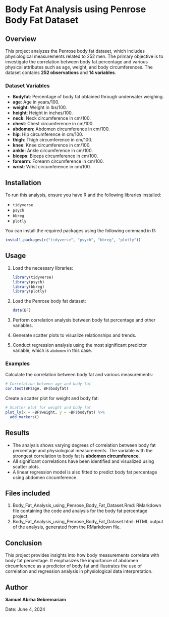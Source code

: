 # Body Fat Analysis using Penrose Body Fat Dataset

## Overview

This project analyzes the Penrose body fat dataset, which includes physiological measurements related to 252 men. The primary objective is to investigate the correlation between body fat percentage and various physical attributes such as age, weight, and body circumferences. The dataset contains **252 observations** and **14 variables**.

### Dataset Variables

- **Bodyfat**: Percentage of body fat obtained through underwater weighing.
- **age**: Age in years/100.
- **weight**: Weight in lbs/100.
- **height**: Height in inches/100.
- **neck**: Neck circumference in cm/100.
- **chest**: Chest circumference in cm/100.
- **abdomen**: Abdomen circumference in cm/100.
- **hip**: Hip circumference in cm/100.
- **thigh**: Thigh circumference in cm/100.
- **knee**: Knee circumference in cm/100.
- **ankle**: Ankle circumference in cm/100.
- **biceps**: Biceps circumference in cm/100.
- **forearm**: Forearm circumference in cm/100.
- **wrist**: Wrist circumference in cm/100.

## Installation

To run this analysis, ensure you have R and the following libraries installed:

- `tidyverse`
- `psych`
- `bbreg`
- `plotly`

You can install the required packages using the following command in R:

```r
install.packages(c("tidyverse", "psych", "bbreg", "plotly"))
```

## Usage

1. Load the necessary libraries:
   ```r
   library(tidyverse)
   library(psych)
   library(bbreg)
   library(plotly)
   ```

2. Load the Penrose body fat dataset:
   ```r
   data(BF)
   ```

3. Perform correlation analysis between body fat percentage and other variables.

4. Generate scatter plots to visualize relationships and trends.

5. Conduct regression analysis using the most significant predictor variable, which is `abdomen` in this case.

### Examples

Calculate the correlation between body fat and various measurements:
```r
# Correlation between age and body fat
cor.test(BF$age, BF$bodyfat)
```

Create a scatter plot for weight and body fat:
```r
# Scatter plot for weight and body fat
plot_ly(x = ~BF$weight, y = ~BF$bodyfat) %>%
  add_markers()
```

## Results

- The analysis shows varying degrees of correlation between body fat percentage and physiological measurements. The variable with the strongest correlation to body fat is **abdomen circumference**.
- All significant correlations have been identified and visualized using scatter plots.
- A linear regression model is also fitted to predict body fat percentage using abdomen circumference.

## Files included

1. Body_Fat_Analysis_using_Penrose_Body_Fat_Dataset.Rmd: RMarkdown file containing the code and analysis for the body fat percentage project.
2. Body_Fat_Analysis_using_Penrose_Body_Fat_Dataset.html: HTML output of the analysis, generated from the RMarkdown file.

## Conclusion

This project provides insights into how body measurements correlate with body fat percentage. It emphasizes the importance of abdomen circumference as a predictor of body fat and illustrates the use of correlation and regression analysis in physiological data interpretation.

## Author

**Samuel Abrha Gebremariam**

Date: June 4, 2024
